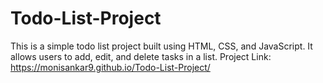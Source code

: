 # Todo-List-Project
This is a simple todo list project built using HTML, CSS, and JavaScript. It allows users to add, edit, and delete tasks in a list.
Project Link:  https://monisankar9.github.io/Todo-List-Project/
